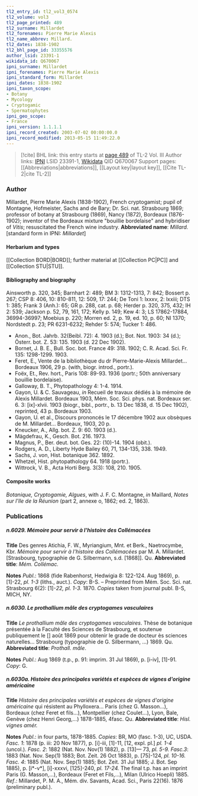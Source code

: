 ```yaml
---
tl2_entry_id: tl2_vol3_0574
tl2_volume: vol3
tl2_page_printed: 489
tl2_surname: Millardet
tl2_forenames: Pierre Marie Alexis
tl2_name_abbrev: Millard.
tl2_dates: 1838-1902
tl2_bhl_page_id: 33355576
author_lsid: 23391-1
wikidata_id: Q670067
ipni_surname: Millardet
ipni_forenames: Pierre Marie Alexis
ipni_standard_form: Millardet
ipni_dates: 1838-1902
ipni_taxon_scope: 
- Botany
- Mycology
- Cryptogamic
- Spermatophytes
ipni_geo_scope: 
- France
ipni_version: 1.1.1.1
ipni_record_created: 2003-07-02 00:00:00.0
ipni_record_modified: 2013-05-15 11:49:22.0
---
```


> [!cite] BHL link: this entry starts at [page 489](https://www.biodiversitylibrary.org/page/33355576) of TL-2 Vol. III
> Author links: [IPNI](https://www.ipni.org/a/23391-1) LSID 23391-1, [Wikidata](https://www.wikidata.org/wiki/Q670067) QID Q670067
> Support pages: [[Abbreviations|abbreviations]], [[Layout key|layout key]], [[Cite TL-2|cite TL-2]]

### Author

Millardet, Pierre Marie Alexis (1838-1902), French cryptogamist; pupil of Montagne, Hofmeister, Sachs and de Bary; Dr. Sci. nat. Strasbourg 1869; professor of botany at Strasbourg (1869), Nancy (1872), Bordeaux (1876-1902); inventor of the Bordeaux mixture "bouillie bordelaise" and hybridiser of *Vitis*; resuscitated the French wine industry. 
**Abbreviated name**: *Millard.* \[standard form in IPNI: *Millardet*\]

#### Herbarium and types

[[Collection BORD|BORD]]; further material at [[Collection PC|PC]] and [[Collection STU|STU]].

#### Bibliography and biography

Ainsworth p. 320, 345; Barnhart 2: 489; BM 3: 1312-1313, 7: 842; Bossert p. 267; CSP 8: 406, 10: 810-811, 12: 509, 17: 244; De Toni 1: lxxxv, 2: lxxiii; DTS 1: 385; Frank 3 (Anh.): 65; GR p. 288, cat. p. 68; Herder p. 320, 375, 432; IH 2: 539; Jackson p. 52, 79, 161, 172; Kelly p. 149; Kew 4: 3; LS 17862-17884, 36994-36997; Moebius p. 220; Morren ed. 2, p. 19, ed. 10, p. 60; NI 1370; Nordstedt p. 23; PR 6231-6232; Rehder 5: 574; Tucker 1: 486.
- Anon., Bot. Jahrb. 32(Beibl. 72): 4. 1903 (d.); Bot. Not. 1903: 34 (d.); Österr. bot. Z. 53: 135. 1903 (d. 22 Dec 1902).
- Bornet, J. B. E., Bull. Soc. bot. France 49: 318. 1902; C. R. Acad. Sci. Fr. 135: 1298-1299. 1903.
- Feret, E., Vente de la bibliothèque du dr Pierre-Marie-Alexis Millardet... Bordeaux 1906, 29 p. (with, biogr. introd., portr.).
- Foëx, Et., Rev. hort., Paris 108: 89-93. 1936 (portr.; 50th anniversary bouillie bordelaise).
- Galloway, B. T., Phytopathology 4: 1-4. 1914.
- Gayon, U. & C. Sauvageau, *in* Recueil de travaux dédiés à la mémoire de Alexis Millardet. Bordeaux 1903, Mém. Soc. Sci. phys. nat. Bordeaux ser. 6. 3: \[ix\]-xlvii. 1903 (biogr., bibl., portr., b. 13 Dec 1838, d. 15 Dec 1902), reprinted, 43 p. Bordeaux 1903.
- Gayon, U. et al., Discours prononcés le 17 décembre 1902 aux obsèques de M. Millardet... Bordeaux, 1903, 20 p.
- Kneucker, A., Allg. bot. Z. 9: 60. 1903 (d.).
- Mägdefrau, K., Gesch. Bot. 216. 1973.
- Magnus, P., Ber. deut. bot. Ges. 22: (10)-14. 1904 (obit.).
- Rodgers, A. D., Liberty Hyde Bailey 60, 71, 134-135, 338. 1949.
- Sachs, J. von, Hist. botanique 362. 1892.
- Whetzel, Hist. phytopathology 64. 1918 (portr.).
- Wittrock, V. B., Acta Horti Berg. 3(3): 108, 210. 1905.

#### Composite works

*Botanique, Cryptogamie, Algues*, with J. F. C. Montagne, *in* Maillard, *Notes sur l'Ile de la Réunion* (part 2, annexe o, 1862; ed. 2, 1863).

### Publications

##### n.6029. Mémoire pour servir à l'histoire des Collémacées

**Title**
Des genres Atichia, F. W., Myriangium, Mnt. et Berk., Naetrocymbe, Kbr. *Mémoire pour servir à l'histoire des Collémacées* par M. A. Millardet. \[Strasbourg, typographie de G. Silbermann, s.d. \[1868\]\]. Qu.
**Abbreviated title**: *Mém. Collémac.*

**Notes**
*Publ*.: 1868 (fide Rabenhorst, Hedwigia 8: 122-124. Aug 1869), p. \[1\]-22, *pl. 1-3* (liths., auct.). *Copy*: B-S. – Preprinted from Mém. Soc. Sci. nat. Strasbourg 6(2): \[1\]-*22, pl. 1-3.* 1870. *Copies* taken from journal publ. B-S, MICH, NY.

##### n.6030. Le prothallium mâle des cryptogames vasculaires

**Title**
*Le prothallium mâle des cryptogames vasculaires*. Thèse de botanique présentée à la Faculté des Sciences de Strasbourg, et soutenue publiquement le \[\] août 1869 pour obtenir le grade de docteur ès sciences naturelles... Strasbourg (typographie de G. Silbermann, ...) 1869. Qu.
**Abbreviated title**: *Prothall. mâle*.

**Notes**
*Publ*.: Aug 1869 (t.p., p. 91: imprim. 31 Jul 1869), p. \[i-iv\], \[1\]-91. *Copy*: G.

##### n.6030a. Histoire des principales variétés et espèces de vignes d'origine américaine

**Title**
*Histoire des principales variétés et espèces de vignes d'origine américaine* qui résistent au Phylloxera... Paris (chez G. Masson...), Bordeaux (chez Feret et fils...), Montpellier (chez Coulet...), Lyon, Bale, Genève (chez Henri Georg,...) 1878-1885, 4fasc. Qu.
**Abbreviated title**: *Hisl. vignes amér.*

**Notes**
*Publ*.: in four parts, 1878-1885. *Copies*: BR, MO (fasc. 1-3), UC, USDA.
*Fasc. 1*: 1878 (p. iii: 20 Nov 1877), p. \[i\]-iii, \[1\]-11, \[12, expl. pl.\] *pl. 1-4* (uncol.).
*Fasc. 2*: 1882 (Nat. Nov. Nov(1) 1882), p. \[13\]— 73, *pl. 5-9.*
*Fasc.3*: 1883 (Nat. Nov. Sep(1) 1883; Bot. Zeit. 26 Oct 1883), p. \[75\]-124, *pl. 10-16.*
*Fasc. 4*: 1885 (Nat. Nov. Sep(1) 1885; Bot. Zeit. 31 Jul 1885; J. Bot. Sep 1885), p. \[i\*-v\*\], \[i\]-xxxvi, \[125\]-240, *pl. 17-24.*
The final t.p. has an imprint Paris (G. Masson,...), Bordeaux (Feret et Fils,...), Milan (Ulrico Hoepli) 1885.
*Ref*.: Millardet, P. M. A., Mém. div. Savants, Acad. Sci., Paris 22(16). 1876 (preliminary publ.).

